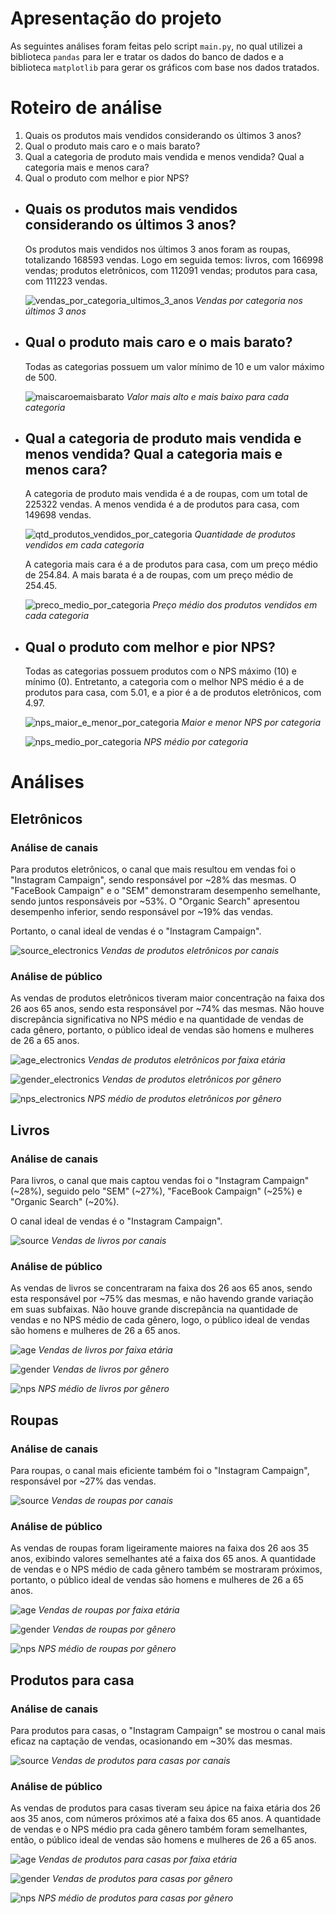 # Apresentação do projeto
As seguintes análises foram feitas pelo script `main.py`, no qual utilizei a biblioteca `pandas` para ler e tratar os dados do banco de dados e a biblioteca `matplotlib` para gerar os gráficos com base nos dados tratados.

# Roteiro de análise
1. Quais os produtos mais vendidos considerando os últimos 3 anos?
2. Qual o produto mais caro e o mais barato?
4. Qual a categoria de produto mais vendida e menos vendida? Qual a categoria mais e menos cara?
5. Qual o produto com melhor e pior NPS?

- ## Quais os produtos mais vendidos considerando os últimos 3 anos?
  Os produtos mais vendidos nos últimos 3 anos foram as roupas, totalizando 168593 vendas. Logo em seguida temos: livros, com 166998 vendas; produtos eletrônicos, com 112091 vendas; produtos para casa, com 111223 vendas.

  ![vendas_por_categoria_ultimos_3_anos](https://github.com/docafavarato/itau-dados/assets/98183878/2c415eff-9e12-4e11-95ce-89b704933c98)
  *Vendas por categoria nos últimos 3 anos*

- ## Qual o produto mais caro e o mais barato?
  Todas as categorias possuem um valor mínimo de 10 e um valor máximo de 500.
  
  ![maiscaroemaisbarato](https://github.com/docafavarato/itau-dados/assets/98183878/6ccb294e-dc7e-49dc-adc1-27960a434fde)
  *Valor mais alto e mais baixo para cada categoria*
  
- ## Qual a categoria de produto mais vendida e menos vendida? Qual a categoria mais e menos cara?
  A categoria de produto mais vendida é a de roupas, com um total de 225322 vendas. A menos vendida é a de produtos para casa, com 149698 vendas.

  ![qtd_produtos_vendidos_por_categoria](https://github.com/docafavarato/itau-dados/assets/98183878/6b51b6c6-0b75-43fc-bc4a-a244acaacc4c)
  *Quantidade de produtos vendidos em cada categoria*

  A categoria mais cara é a de produtos para casa, com um preço médio de 254.84. A mais barata é a de roupas, com um preço médio de 254.45.

  ![preco_medio_por_categoria](https://github.com/docafavarato/itau-dados/assets/98183878/2746c4d3-aca9-495c-a1ad-a3498745ddb4)
  *Preço médio dos produtos vendidos em cada categoria*

- ## Qual o produto com melhor e pior NPS?
  Todas as categorias possuem produtos com o NPS máximo (10) e mínimo (0). Entretanto, a categoria com o melhor NPS médio é a de produtos para casa, com 5.01, e a pior é a de produtos eletrônicos, com 4.97.
  
  ![nps_maior_e_menor_por_categoria](https://github.com/docafavarato/itau-dados/assets/98183878/c9c318cf-867d-4393-8f67-a186a84a5cf0)
  *Maior e menor NPS por categoria*

  ![nps_medio_por_categoria](https://github.com/docafavarato/itau-dados/assets/98183878/5ee0f0bd-28e3-4d65-86de-c1692dfe3b22)
  *NPS médio por categoria*

# Análises
## Eletrônicos
### Análise de canais
Para produtos eletrônicos, o canal que mais resultou em vendas foi o "Instagram Campaign", sendo responsável por ~28% das mesmas. O "FaceBook Campaign" e o "SEM" demonstraram desempenho semelhante, sendo juntos responsáveis por ~53%. O "Organic Search" apresentou desempenho inferior, sendo responsável por ~19% das vendas.

Portanto, o canal ideal de vendas é o "Instagram Campaign".

![source_electronics](https://github.com/docafavarato/itau-dados/assets/98183878/d0ee2b19-24f5-4074-b2c9-c1855d3eb4de)
*Vendas de produtos eletrônicos por canais*

### Análise de público
As vendas de produtos eletrônicos tiveram maior concentração na faixa dos 26 aos 65 anos, sendo esta responsável por ~74% das mesmas. Não houve discrepância significativa no NPS médio e na quantidade de vendas de cada gênero, portanto, o público ideal de vendas são homens e mulheres de 26 a 65 anos.

![age_electronics](https://github.com/docafavarato/itau-dados/assets/98183878/246be1d4-c355-4019-a257-635b79ead6e6)
*Vendas de produtos eletrônicos por faixa etária*

![gender_electronics](https://github.com/docafavarato/itau-dados/assets/98183878/d8bc1484-910b-430d-8fea-6c7539bbf425)
*Vendas de produtos eletrônicos por gênero*

![nps_electronics](https://github.com/docafavarato/itau-dados/assets/98183878/7a63f2f7-7f09-48f4-a11d-b0694b1cfbbf)
*NPS médio de produtos eletrônicos por gênero*

## Livros
### Análise de canais
Para livros, o canal que mais captou vendas foi o "Instagram Campaign" (~28%), seguido pelo "SEM" (~27%), "FaceBook Campaign" (~25%) e "Organic Search" (~20%).

O canal ideal de vendas é o "Instagram Campaign".

![source](https://github.com/docafavarato/itau-dados/assets/98183878/c3a08258-ba3c-4e23-95e3-f12b334608b8)
*Vendas de livros por canais*

### Análise de público
As vendas de livros se concentraram na faixa dos 26 aos 65 anos, sendo esta responsável por ~75% das mesmas, e não havendo grande variação em suas subfaixas. Não houve grande discrepância na quantidade de vendas e no NPS médio de cada gênero, logo, o público ideal de vendas são homens e mulheres de 26 a 65 anos.

![age](https://github.com/docafavarato/itau-dados/assets/98183878/bad8f1f0-80c3-4bba-b8cc-96d2debd5f70)
*Vendas de livros por faixa etária*

![gender](https://github.com/docafavarato/itau-dados/assets/98183878/7e9def9d-0ea4-4463-bd04-635a82bd3646)
*Vendas de livros por gênero*

![nps](https://github.com/docafavarato/itau-dados/assets/98183878/abd3388b-b004-4d0e-94a4-a2fab43faf42)
*NPS médio de livros por gênero*

## Roupas
### Análise de canais
Para roupas, o canal mais eficiente também foi o "Instagram Campaign", responsável por ~27% das vendas.

![source](https://github.com/docafavarato/itau-dados/assets/98183878/44ec83f8-9bf5-46fb-b9e1-8c665ba5da45)
*Vendas de roupas por canais*

### Análise de público
As vendas de roupas foram ligeiramente maiores na faixa dos 26 aos 35 anos, exibindo valores semelhantes até a faixa dos 65 anos. A quantidade de vendas e o NPS médio de cada gênero também se mostraram próximos, portanto, o público ideal de vendas são homens e mulheres de 26 a 65 anos.

![age](https://github.com/docafavarato/itau-dados/assets/98183878/252cdf36-7c17-465e-a5bf-782ced59225b)
*Vendas de roupas por faixa etária*

![gender](https://github.com/docafavarato/itau-dados/assets/98183878/e6d4d73d-b040-4fa1-920d-a7830733af9b)
*Vendas de roupas por gênero*

![nps](https://github.com/docafavarato/itau-dados/assets/98183878/2203a370-04ea-403d-a7a0-e762c76c03a8)
*NPS médio de roupas por gênero*

## Produtos para casa
### Análise de canais
Para produtos para casas, o "Instagram Campaign" se mostrou o canal mais eficaz na captação de vendas, ocasionando em ~30% das mesmas.

![source](https://github.com/docafavarato/itau-dados/assets/98183878/033bd94c-c212-490f-a7ee-b77fde05a08d)
*Vendas de produtos para casas por canais*

### Análise de público
As vendas de produtos para casas tiveram seu ápice na faixa etária dos 26 aos 35 anos, com números próximos até a faixa dos 65 anos. A quantidade de vendas e o NPS médio pra cada gênero também foram semelhantes, então, o público ideal de vendas são homens e mulheres de 26 a 65 anos.

![age](https://github.com/docafavarato/itau-dados/assets/98183878/100acf6b-e711-4696-b5f1-1255b394aefd)
*Vendas de produtos para casas por faixa etária*

![gender](https://github.com/docafavarato/itau-dados/assets/98183878/7a7e41cf-759c-4504-907d-8ab9871d17fa)
*Vendas de produtos para casas por gênero*

![nps](https://github.com/docafavarato/itau-dados/assets/98183878/46ec2af4-a0ef-4675-b2d2-e65a81cb36aa)
*NPS médio de produtos para casas por gênero*
